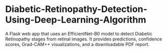 # Diabetic-Retinopathy-Detection-Using-Deep-Learning-Algorithm
A Flask web app that uses an EfficientNet-B0 model to detect Diabetic Retinopathy stages from retinal images. It provides predictions, confidence scores, Grad-CAM++ visualizations, and a downloadable PDF report.
